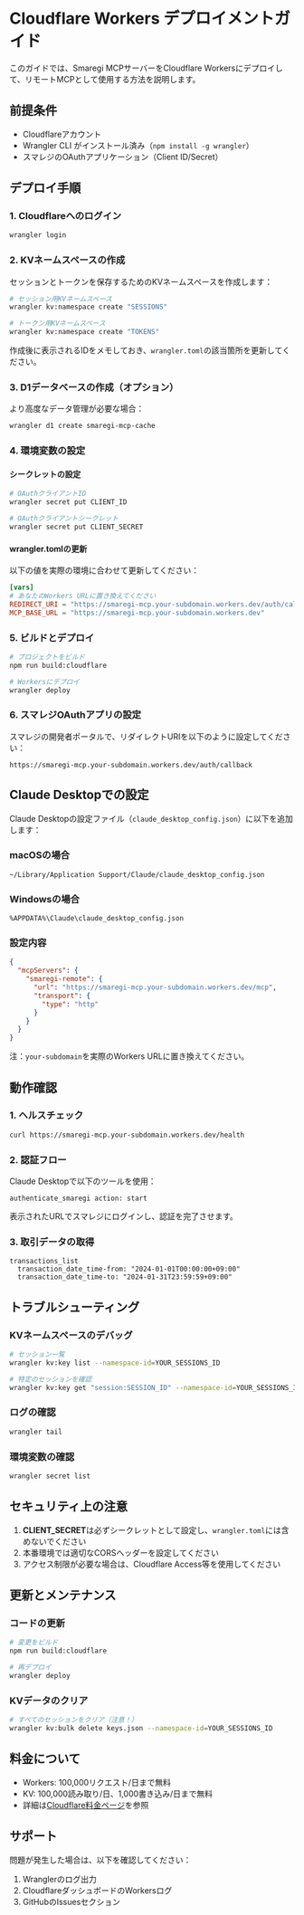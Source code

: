 # Cloudflare Workers デプロイメントガイド

このガイドでは、Smaregi MCPサーバーをCloudflare Workersにデプロイして、リモートMCPとして使用する方法を説明します。

## 前提条件

- Cloudflareアカウント
- Wrangler CLI がインストール済み（`npm install -g wrangler`）
- スマレジのOAuthアプリケーション（Client ID/Secret）

## デプロイ手順

### 1. Cloudflareへのログイン

```bash
wrangler login
```

### 2. KVネームスペースの作成

セッションとトークンを保存するためのKVネームスペースを作成します：

```bash
# セッション用KVネームスペース
wrangler kv:namespace create "SESSIONS"

# トークン用KVネームスペース  
wrangler kv:namespace create "TOKENS"
```

作成後に表示されるIDをメモしておき、`wrangler.toml`の該当箇所を更新してください。

### 3. D1データベースの作成（オプション）

より高度なデータ管理が必要な場合：

```bash
wrangler d1 create smaregi-mcp-cache
```

### 4. 環境変数の設定

#### シークレットの設定

```bash
# OAuthクライアントID
wrangler secret put CLIENT_ID

# OAuthクライアントシークレット
wrangler secret put CLIENT_SECRET
```

#### wrangler.tomlの更新

以下の値を実際の環境に合わせて更新してください：

```toml
[vars]
# あなたのWorkers URLに置き換えてください
REDIRECT_URI = "https://smaregi-mcp.your-subdomain.workers.dev/auth/callback"
MCP_BASE_URL = "https://smaregi-mcp.your-subdomain.workers.dev"
```

### 5. ビルドとデプロイ

```bash
# プロジェクトをビルド
npm run build:cloudflare

# Workersにデプロイ
wrangler deploy
```

### 6. スマレジOAuthアプリの設定

スマレジの開発者ポータルで、リダイレクトURIを以下のように設定してください：

```
https://smaregi-mcp.your-subdomain.workers.dev/auth/callback
```

## Claude Desktopでの設定

Claude Desktopの設定ファイル（`claude_desktop_config.json`）に以下を追加します：

### macOSの場合
`~/Library/Application Support/Claude/claude_desktop_config.json`

### Windowsの場合
`%APPDATA%\Claude\claude_desktop_config.json`

### 設定内容

```json
{
  "mcpServers": {
    "smaregi-remote": {
      "url": "https://smaregi-mcp.your-subdomain.workers.dev/mcp",
      "transport": {
        "type": "http"
      }
    }
  }
}
```

注：`your-subdomain`を実際のWorkers URLに置き換えてください。

## 動作確認

### 1. ヘルスチェック

```bash
curl https://smaregi-mcp.your-subdomain.workers.dev/health
```

### 2. 認証フロー

Claude Desktopで以下のツールを使用：

```
authenticate_smaregi action: start
```

表示されたURLでスマレジにログインし、認証を完了させます。

### 3. 取引データの取得

```
transactions_list 
  transaction_date_time-from: "2024-01-01T00:00:00+09:00"
  transaction_date_time-to: "2024-01-31T23:59:59+09:00"
```

## トラブルシューティング

### KVネームスペースのデバッグ

```bash
# セッション一覧
wrangler kv:key list --namespace-id=YOUR_SESSIONS_ID

# 特定のセッションを確認
wrangler kv:key get "session:SESSION_ID" --namespace-id=YOUR_SESSIONS_ID
```

### ログの確認

```bash
wrangler tail
```

### 環境変数の確認

```bash
wrangler secret list
```

## セキュリティ上の注意

1. **CLIENT_SECRET**は必ずシークレットとして設定し、`wrangler.toml`には含めないでください
2. 本番環境では適切なCORSヘッダーを設定してください
3. アクセス制限が必要な場合は、Cloudflare Access等を使用してください

## 更新とメンテナンス

### コードの更新

```bash
# 変更をビルド
npm run build:cloudflare

# 再デプロイ
wrangler deploy
```

### KVデータのクリア

```bash
# すべてのセッションをクリア（注意！）
wrangler kv:bulk delete keys.json --namespace-id=YOUR_SESSIONS_ID
```

## 料金について

- Workers: 100,000リクエスト/日まで無料
- KV: 100,000読み取り/日、1,000書き込み/日まで無料
- 詳細は[Cloudflare料金ページ](https://www.cloudflare.com/plans/developer-platform/)を参照

## サポート

問題が発生した場合は、以下を確認してください：

1. Wranglerのログ出力
2. CloudflareダッシュボードのWorkersログ
3. GitHubのIssuesセクション